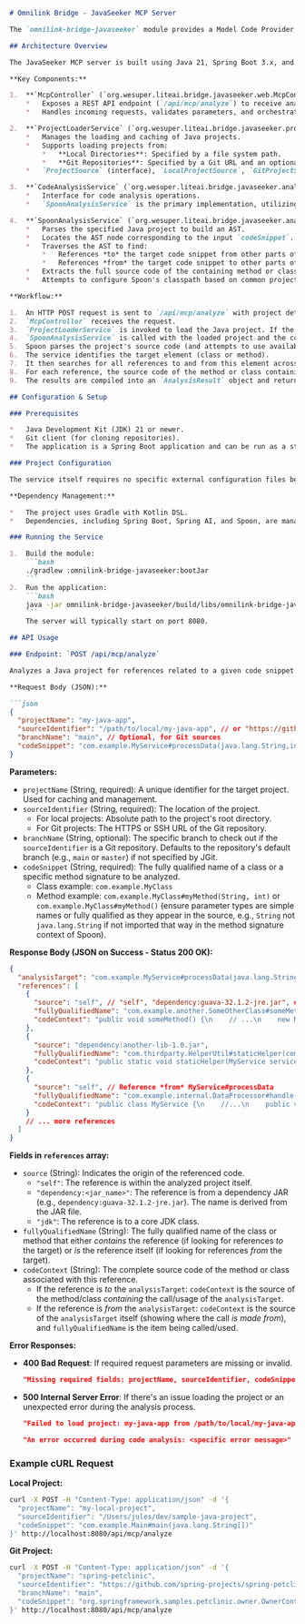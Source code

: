 ```markdown
# Omnilink Bridge - JavaSeeker MCP Server

The `omnilink-bridge-javaseeker` module provides a Model Code Provider (MCP) server designed for advanced code analysis of Java projects. It leverages Abstract Syntax Tree (AST) parsing to identify and extract code contexts for references related to a specified code snippet (class or method). This service is intended to supply detailed code information to Large Language Models (LLMs) for further processing and understanding.

## Architecture Overview

The JavaSeeker MCP server is built using Java 21, Spring Boot 3.x, and Spoon for AST analysis.

**Key Components:**

1.  **`McpController` (`org.wesuper.liteai.bridge.javaseeker.web.McpController`)**:
    *   Exposes a REST API endpoint (`/api/mcp/analyze`) to receive analysis requests.
    *   Handles incoming requests, validates parameters, and orchestrates the analysis workflow.

2.  **`ProjectLoaderService` (`org.wesuper.liteai.bridge.javaseeker.project.ProjectLoaderService`)**:
    *   Manages the loading and caching of Java projects.
    *   Supports loading projects from:
        *   **Local Directories**: Specified by a file system path.
        *   **Git Repositories**: Specified by a Git URL and an optional branch name. (Uses JGit for cloning).
    *   `ProjectSource` (interface), `LocalProjectSource`, `GitProjectSource` (implementations) define the abstraction for project sources.

3.  **`CodeAnalysisService` (`org.wesuper.liteai.bridge.javaseeker.analysis.CodeAnalysisService`)**:
    *   Interface for code analysis operations.
    *   `SpoonAnalysisService` is the primary implementation, utilizing the [Spoon](https://spoon.gforge.inria.fr/) library.

4.  **`SpoonAnalysisService` (`org.wesuper.liteai.bridge.javaseeker.analysis.SpoonAnalysisService`)**:
    *   Parses the specified Java project to build an AST.
    *   Locates the AST node corresponding to the input `codeSnippet`.
    *   Traverses the AST to find:
        *   References *to* the target code snippet from other parts of the project or dependencies.
        *   References *from* the target code snippet to other parts of the project or dependencies (e.g., method calls, type usages).
    *   Extracts the full source code of the containing method or class for each identified reference.
    *   Attempts to configure Spoon's classpath based on common project layouts (e.g., `target/classes`, `build/classes`, `target/dependency`) to improve type resolution.

**Workflow:**

1.  An HTTP POST request is sent to `/api/mcp/analyze` with project details and the code snippet to analyze.
2.  `McpController` receives the request.
3.  `ProjectLoaderService` is invoked to load the Java project. If the project is from Git, it's cloned into a temporary directory. Local projects are accessed directly.
4.  `SpoonAnalysisService` is called with the loaded project and the code snippet.
5.  Spoon parses the project's source code (and attempts to use available classpath information for better type resolution).
6.  The service identifies the target element (class or method).
7.  It then searches for all references to and from this element across the codebase (including known parts of dependencies if Spoon can resolve them).
8.  For each reference, the source code of the method or class containing the reference (or being referenced) is extracted.
9.  The results are compiled into an `AnalysisResult` object and returned as a JSON response.

## Configuration & Setup

### Prerequisites

*   Java Development Kit (JDK) 21 or newer.
*   Git client (for cloning repositories).
*   The application is a Spring Boot application and can be run as a standard JAR.

### Project Configuration

The service itself requires no specific external configuration files beyond what's needed to run a Spring Boot application. Project details are provided via the API request.

**Dependency Management:**

*   The project uses Gradle with Kotlin DSL.
*   Dependencies, including Spring Boot, Spring AI, and Spoon, are managed via `build.gradle.kts` and `gradle/libs.versions.toml`.

### Running the Service

1.  Build the module:
    ```bash
    ./gradlew :omnilink-bridge-javaseeker:bootJar
    ```
2.  Run the application:
    ```bash
    java -jar omnilink-bridge-javaseeker/build/libs/omnilink-bridge-javaseeker-0.0.1-SNAPSHOT.jar
    ```
    The server will typically start on port 8080.

## API Usage

### Endpoint: `POST /api/mcp/analyze`

Analyzes a Java project for references related to a given code snippet.

**Request Body (JSON):**

```json
{
  "projectName": "my-java-app",
  "sourceIdentifier": "/path/to/local/my-java-app", // or "https://github.com/user/my-java-app.git"
  "branchName": "main", // Optional, for Git sources
  "codeSnippet": "com.example.MyService#processData(java.lang.String,int)" // or "com.example.MyOtherClass"
}
```

**Parameters:**

*   `projectName` (String, required): A unique identifier for the target project. Used for caching and management.
*   `sourceIdentifier` (String, required): The location of the project.
    *   For local projects: Absolute path to the project's root directory.
    *   For Git projects: The HTTPS or SSH URL of the Git repository.
*   `branchName` (String, optional): The specific branch to check out if the `sourceIdentifier` is a Git repository. Defaults to the repository's default branch (e.g., `main` or `master`) if not specified by JGit.
*   `codeSnippet` (String, required): The fully qualified name of a class or a specific method signature to be analyzed.
    *   Class example: `com.example.MyClass`
    *   Method example: `com.example.MyClass#myMethod(String, int)` or `com.example.MyClass#myMethod()` (ensure parameter types are simple names or fully qualified as they appear in the source, e.g., `String` not `java.lang.String` if not imported that way in the method signature context of Spoon).

**Response Body (JSON on Success - Status 200 OK):**

```json
{
  "analysisTarget": "com.example.MyService#processData(java.lang.String,int)",
  "references": [
    {
      "source": "self", // "self", "dependency:guava-32.1.2-jre.jar", or "jdk"
      "fullyQualifiedName": "com.example.another.SomeOtherClass#someMethod()",
      "codeContext": "public void someMethod() {\n    // ...\n    new MyService().processData(\"test\", 123);\n    // ...\n}"
    },
    {
      "source": "dependency:another-lib-1.0.jar",
      "fullyQualifiedName": "com.thirdparty.HelperUtil#staticHelper(com.example.MyService)",
      "codeContext": "public static void staticHelper(MyService service) {\n    // ... code from the dependency ...\n}"
    },
    {
      "source": "self", // Reference *from* MyService#processData
      "fullyQualifiedName": "com.example.internal.DataProcessor#handle(java.lang.String)",
      "codeContext": "public class MyService {\n    //...\n    public void processData(String s, int i) {\n        new DataProcessor().handle(s);\n    }\n    //...\n}"
    }
    // ... more references
  ]
}
```

**Fields in `references` array:**

*   `source` (String): Indicates the origin of the referenced code.
    *   `"self"`: The reference is within the analyzed project itself.
    *   `"dependency:<jar_name>"`: The reference is from a dependency JAR (e.g., `dependency:guava-32.1.2-jre.jar`). The name is derived from the JAR file.
    *   `"jdk"`: The reference is to a core JDK class.
*   `fullyQualifiedName` (String): The fully qualified name of the class or method that either *contains* the reference (if looking for references *to* the target) or *is* the reference itself (if looking for references *from* the target).
*   `codeContext` (String): The complete source code of the method or class associated with this reference.
    *   If the reference is *to* the `analysisTarget`: `codeContext` is the source of the method/class *containing* the call/usage of the `analysisTarget`.
    *   If the reference is *from* the `analysisTarget`: `codeContext` is the source of the `analysisTarget` itself (showing where the call *is made from*), and `fullyQualifiedName` is the item being called/used.

**Error Responses:**

*   **400 Bad Request**: If required request parameters are missing or invalid.
    ```json
    "Missing required fields: projectName, sourceIdentifier, codeSnippet"
    ```
*   **500 Internal Server Error**: If there's an issue loading the project or an unexpected error during the analysis process.
    ```json
    "Failed to load project: my-java-app from /path/to/local/my-java-app"
    ```
    ```json
    "An error occurred during code analysis: <specific error message>"
    ```

### Example cURL Request

**Local Project:**
```bash
curl -X POST -H "Content-Type: application/json" -d '{
  "projectName": "my-local-project",
  "sourceIdentifier": "/Users/jules/dev/sample-java-project",
  "codeSnippet": "com.example.Main#main(java.lang.String[])"
}' http://localhost:8080/api/mcp/analyze
```

**Git Project:**
```bash
curl -X POST -H "Content-Type: application/json" -d '{
  "projectName": "spring-petclinic",
  "sourceIdentifier": "https://github.com/spring-projects/spring-petclinic.git",
  "branchName": "main",
  "codeSnippet": "org.springframework.samples.petclinic.owner.OwnerController#initCreationForm(java.util.Map)"
}' http://localhost:8080/api/mcp/analyze
```
```
